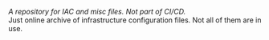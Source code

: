 *A repository for IAC and misc files. Not part of CI/CD.* <br />
Just online archive of infrastructure configuration files. Not all of them are in use.
